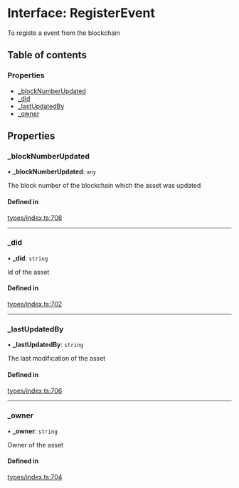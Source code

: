 # Interface: RegisterEvent

To registe a event from the blockchain

## Table of contents

### Properties

- [\_blockNumberUpdated](RegisterEvent.md#_blocknumberupdated)
- [\_did](RegisterEvent.md#_did)
- [\_lastUpdatedBy](RegisterEvent.md#_lastupdatedby)
- [\_owner](RegisterEvent.md#_owner)

## Properties

### \_blockNumberUpdated

• **\_blockNumberUpdated**: `any`

The block number of the blockchain which the asset was updated

#### Defined in

[types/index.ts:708](https://github.com/nevermined-io/components-catalog/blob/f1df7fb/lib/src/types/index.ts#L708)

___

### \_did

• **\_did**: `string`

Id of the asset

#### Defined in

[types/index.ts:702](https://github.com/nevermined-io/components-catalog/blob/f1df7fb/lib/src/types/index.ts#L702)

___

### \_lastUpdatedBy

• **\_lastUpdatedBy**: `string`

The last modification of the asset

#### Defined in

[types/index.ts:706](https://github.com/nevermined-io/components-catalog/blob/f1df7fb/lib/src/types/index.ts#L706)

___

### \_owner

• **\_owner**: `string`

Owner of the asset

#### Defined in

[types/index.ts:704](https://github.com/nevermined-io/components-catalog/blob/f1df7fb/lib/src/types/index.ts#L704)
